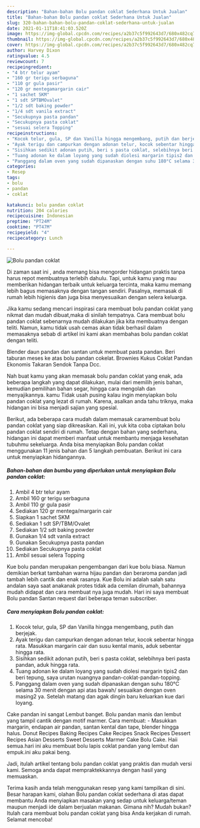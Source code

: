 ```yaml
---
description: "Bahan-bahan Bolu pandan coklat Sederhana Untuk Jualan"
title: "Bahan-bahan Bolu pandan coklat Sederhana Untuk Jualan"
slug: 320-bahan-bahan-bolu-pandan-coklat-sederhana-untuk-jualan
date: 2021-01-11T18:41:03.520Z
image: https://img-global.cpcdn.com/recipes/a2b37c5f992643d7/680x482cq70/bolu-pandan-coklat-foto-resep-utama.jpg
thumbnail: https://img-global.cpcdn.com/recipes/a2b37c5f992643d7/680x482cq70/bolu-pandan-coklat-foto-resep-utama.jpg
cover: https://img-global.cpcdn.com/recipes/a2b37c5f992643d7/680x482cq70/bolu-pandan-coklat-foto-resep-utama.jpg
author: Harvey Dixon
ratingvalue: 4.5
reviewcount: 7
recipeingredient:
- "4 btr telur ayam"
- "160 gr terigu serbaguna"
- "110 gr gula pasir"
- "120 gr mentegamargarin cair"
- "1 sachet SKM"
- "1 sdt SPTBMOvalet"
- "1/2 sdt baking powder"
- "1/4 sdt vanila extract"
- "Secukupnya pasta pandan"
- "Secukupnya pasta coklat"
- "sesuai selera Topping"
recipeinstructions:
- "Kocok telur, gula, SP dan Vanilla hingga mengembang, putih dan berjejak."
- "Ayak terigu dan campurkan dengan adonan telur, kocok sebentar hingga rata. Masukkan margarin cair dan susu kental manis, aduk sebentar hingga rata."
- "Sisihkan sedikit adonan putih, beri s pasta coklat, selebihnya beri pasta pandan, aduk hingga rata."
- "Tuang adonan ke dalam loyang yang sudah diolesi margarin tipis2 dan beri tepung, saya urutan nuangnya pandan-coklat-pandan-topping."
- "Panggang dalam oven yang sudah dipanaskan dengan suhu 180°C selama 30 menit dengan api atas bawah/ sesuaikan dengan oven masing2 ya. Setelah matang dan agak dingin baru keluarkan kue dari loyang."
categories:
- Resep
tags:
- bolu
- pandan
- coklat

katakunci: bolu pandan coklat 
nutrition: 204 calories
recipecuisine: Indonesian
preptime: "PT24M"
cooktime: "PT47M"
recipeyield: "4"
recipecategory: Lunch

---
```



![Bolu pandan coklat](https://img-global.cpcdn.com/recipes/a2b37c5f992643d7/680x482cq70/bolu-pandan-coklat-foto-resep-utama.jpg)

Di zaman  saat ini , anda memang bisa mengorder hidangan praktis tanpa harus repot membuatnya terlebih dahulu. Tapi, untuk kamu yang mau memberikan hidangan terbaik untuk keluarga tercinta, maka kamu memang lebih bagus memasaknya dengan tangan sendiri. Pasalnya, memasak di rumah lebih higienis dan juga bisa menyesuaikan dengan selera keluarga.

Jika kamu sedang mencari inspirasi cara membuat bolu pandan coklat yang nikmat dan mudah dibuat,maka di sinilah tempatnya. Cara membuat bolu pandan coklat  sebenarnya mudah dilakukan jika kita membuatnya dengan teliti. Namun, kamu tidak usah cemas akan tidak berhasil dalam memasaknya 
sebab di artikel ini kami akan membahas bolu pandan coklat dengan teliti.  

Blender daun pandan dan santan untuk membuat pasta pandan. Beri taburan meses ke atas bolu pandan cokelat. Brownies Kukus Coklat Pandan Ekonomis Takaran Sendok Tanpa Dcc.

Nah buat kamu yang akan memasak bolu pandan coklat yang enak, ada beberapa langkah yang dapat dilakukan, mulai dari memilih jenis bahan, kemudian pemilihan bahan segar, hingga cara mengolah dan menyajikannya. kamu Tidak usah pusing kalau ingin menyiapkan bolu pandan coklat yang lezat di rumah. Karena, asalkan anda  tahu triknya, maka hidangan ini bisa menjadi sajian yang spesial.

Berikut, ada beberapa cara mudah dalam memasak caramembuat bolu pandan coklat yang siap dikreasikan. Kali ini, yuk kita coba ciptakan bolu pandan coklat sendiri di rumah. Tetap dengan bahan yang sederhana, hidangan ini dapat memberi manfaat untuk membantu menjaga kesehatan tubuhmu sekeluarga. Anda bisa menyiapkan Bolu pandan coklat menggunakan 11 jenis bahan dan 5 langkah pembuatan. Berikut ini cara untuk menyiapkan hidangannya.

<!--inarticleads1-->

##### Bahan-bahan dan bumbu yang diperlukan untuk menyiapkan Bolu pandan coklat:

1. Ambil 4 btr telur ayam
1. Ambil 160 gr terigu serbaguna
1. Ambil 110 gr gula pasir
1. Sediakan 120 gr mentega/margarin cair
1. Siapkan 1 sachet SKM
1. Sediakan 1 sdt SP/TBM/Ovalet
1. Sediakan 1/2 sdt baking powder
1. Gunakan 1/4 sdt vanila extract
1. Gunakan Secukupnya pasta pandan
1. Sediakan Secukupnya pasta coklat
1. Ambil sesuai selera Topping


Kue bolu pandan merupakan pengembangan dari kue bolu biasa. Namun demikian berkat tambahan warna hijau pandan dan beraroma pandan jadi tambah lebih cantik dan enak rasanya. Kue Bolu ini adalah salah satu andalan saya saat anakanak protes tidak ada cemilan dirumah, bahannya mudah didapat dan cara membuat nya juga mudah. Hari ini saya membuat Bolu pandan Santan request dari beberapa teman subscriber. 

<!--inarticleads2-->

##### Cara menyiapkan Bolu pandan coklat:

1. Kocok telur, gula, SP dan Vanilla hingga mengembang, putih dan berjejak.
1. Ayak terigu dan campurkan dengan adonan telur, kocok sebentar hingga rata. Masukkan margarin cair dan susu kental manis, aduk sebentar hingga rata.
1. Sisihkan sedikit adonan putih, beri s pasta coklat, selebihnya beri pasta pandan, aduk hingga rata.
1. Tuang adonan ke dalam loyang yang sudah diolesi margarin tipis2 dan beri tepung, saya urutan nuangnya pandan-coklat-pandan-topping.
1. Panggang dalam oven yang sudah dipanaskan dengan suhu 180°C selama 30 menit dengan api atas bawah/ sesuaikan dengan oven masing2 ya. Setelah matang dan agak dingin baru keluarkan kue dari loyang.


Cake pandan ini sangat Lembut banget. Bolu pandan manis dan lembut yang tampil cantik dengan motif marmer. Cara membuat: - Masukkan margarin, endapan air pandan, santan kental dan tape, blender hingga halus. Donut Recipes Baking Recipes Cake Recipes Snack Recipes Dessert Recipes Asian Desserts Sweet Desserts Marmer Cake Bolu Cake. Haii semua.hari ini aku membuat bolu lapis coklat pandan yang lembut dan empuk.ini aku pakai beng. 

Jadi, itulah artikel tentang  bolu pandan coklat  yang praktis dan mudah versi kami. Semoga anda dapat mempraktekkannya dengan hasil yang memuaskan. 

Terima kasih anda telah menggunakan resep yang kami tampilkan di sini. Besar harapan kami, olahan  Bolu pandan coklat sederhana di atas dapat membantu Anda menyiapkan masakan yang sedap untuk keluarga/teman maupun menjadi ide dalam berjualan makanan. Gimana nih? Mudah bukan? Itulah cara membuat bolu pandan coklat yang bisa Anda kerjakan di rumah. Selamat mencoba!

